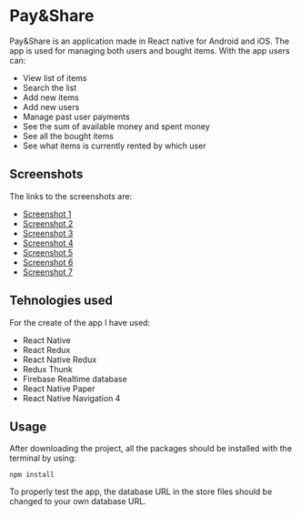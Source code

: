 # Pay&Share

Pay&Share is an application made in React native for Android and iOS. The app is used for managing both users and bought items. With the app users can:
* View list of items
* Search the list 
* Add new items
* Add new users
* Manage past user payments
* See the sum of available money and spent money
* See all the bought items
* See what items is currently rented by which user


## Screenshots
The links to the screenshots are:
* [Screenshot 1](https://ibb.co/QYsmv8S)
* [Screenshot 2](https://ibb.co/1JtVwYG)
* [Screenshot 3](https://ibb.co/xmHw1PP)
* [Screenshot 4](https://ibb.co/ZzZNVbb)
* [Screenshot 5](https://ibb.co/6Wz9RJM)
* [Screenshot 6](https://ibb.co/tDVMDth)
* [Screenshot 7](https://ibb.co/wR1ZBj8)

## Tehnologies used
For the create of the app I have used:
* React Native
* React Redux
* React Native Redux
* Redux Thunk
* Firebase Realtime database
* React Native Paper
* React Native Navigation 4

## Usage
After downloading the project, all the packages should be installed with the terminal by using:

```npm
npm install
```

To properly test the app, the database URL in the store files should be changed to your own database URL.
